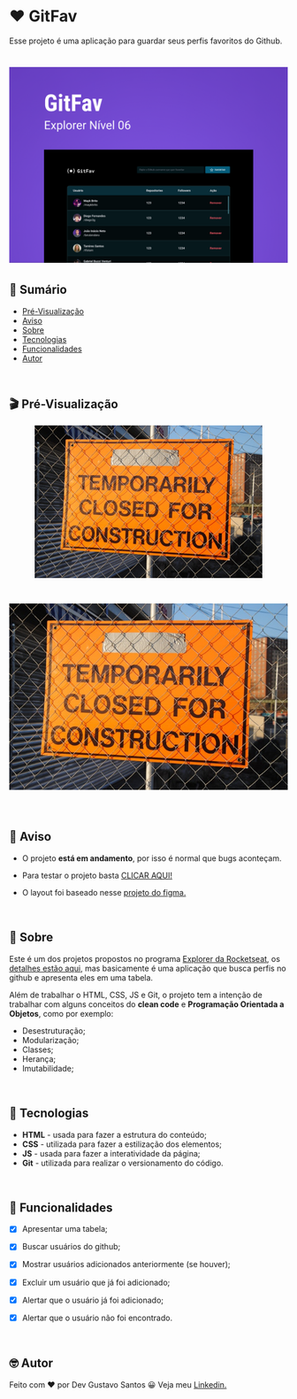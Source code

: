 # ❤ GitFav
Esse projeto é uma aplicação para guardar seus perfis favoritos do Github.
<h1 align="center">
    <img src="./assets/images/preview/cover.jpg" alt="Capa do projeto">
</h1>

## 📖 Sumário
- [Pré-Visualização](#pré-visualização)
- [Aviso](#aviso)
- [Sobre](#sobre)
- [Tecnologias](#tecnologias)
- [Funcionalidades](#funcionalidades)
- [Autor](#autor)

</br>

## 🎬 Pré-Visualização

<h1 align="center" style="max-width: 412px; margin: auto;">
    <img src="./assets/images/preview/place-holder.jpg" alt="gif da versão mobile">
</h1>

<h1 align="center">
    <img src="./assets/images/preview/place-holder.jpg" alt="gif da versão desktop">
</h1>

</br>

## 📢 Aviso

- O projeto **está em andamento**, por isso é normal que bugs aconteçam.

- Para testar o projeto basta [CLICAR AQUI!](https://git-fav-two.vercel.app/)

- O layout foi baseado nesse [projeto do figma.](https://www.figma.com/file/hU9p7Gn7Pzw5qJpzW8nzBb/%5BDesafios-Explorer%5D-GitFav-(Copy)-(Copy)?node-id=0%3A1)

</br>

## 📝 Sobre

Este é um dos projetos propostos no programa [Explorer da Rocketseat](https://www.rocketseat.com.br/explorer), os [detalhes estão aqui](https://efficient-sloth-d85.notion.site/GitFav-f8ff1c18b23745c0b46cd8d61f74b596), mas basicamente é uma aplicação que busca perfis no github e apresenta eles em uma tabela.

Além de trabalhar o HTML, CSS, JS e Git, o projeto tem a intenção de trabalhar com alguns conceitos do **clean code** e **Programação Orientada a Objetos**, como por exemplo:
- Desestruturação;
- Modularização;
- Classes;
- Herança;
- Imutabilidade;

</br>

## 💾 Tecnologias

- **HTML** - usada para fazer a estrutura do conteúdo;
- **CSS** - utilizada para fazer a estilização dos elementos;
- **JS** - usada para fazer a interatividade da página;
- **Git** - utilizada para realizar o versionamento do código.

</br>

## 🔨 Funcionalidades

- [x] Apresentar uma tabela;
- [x] Buscar usuários do github;
- [x] Mostrar usuários adicionados anteriormente (se houver);
- [x] Excluir um usuário que já foi adicionado;
- [x] Alertar que o usuário  já foi adicionado;
- [x] Alertar que o usuário não foi encontrado.


</br>

## 🤓 Autor

Feito com ❤ por Dev Gustavo Santos 😀 Veja meu [Linkedin.](https://www.linkedin.com/in/devgustavosantos/)

